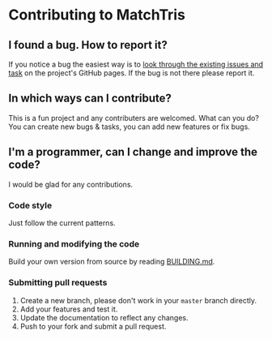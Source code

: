 # Contributing to MatchTris


## I found a bug. How to report it?

If you notice a bug the easiest way is to [look through the existing issues and task](https://github.com/ugurbasak/matchtris/issues) on the project's GitHub pages. If the bug is not there please report it.


## In which ways can I contribute?

This is a fun project and any contributers are welcomed. What can you do? You can create new bugs & tasks, you can add new features or fix bugs.


## I'm a programmer, can I change and improve the code?

I would be glad for any contributions.


### Code style
Just follow the current patterns.

### Running and modifying the code

Build your own version from source by reading [BUILDING.md](./BUILDING.md).



### Submitting pull requests

1. Create a new branch, please don't work in your `master` branch directly.
1. Add your features and test it.
1. Update the documentation to reflect any changes.
1. Push to your fork and submit a pull request.
